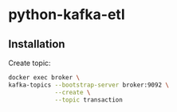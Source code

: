 # python-kafka-etl

## Installation

Create topic:

```bash
docker exec broker \
kafka-topics --bootstrap-server broker:9092 \
             --create \
             --topic transaction
```